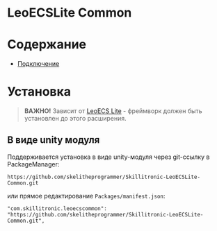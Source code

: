 # LeoECSLite Common
# Содержание
* [Подключение](#Подключение)

# Установка
> **ВАЖНО!** Зависит от [LeoECS Lite](https://github.com/Leopotam/ecslite) - фреймворк должен быть установлен до этого расширения.

## В виде unity модуля
Поддерживается установка в виде unity-модуля через git-ссылку в PackageManager:
```
https://github.com/skelitheprogrammer/Skillitronic-LeoECSLite-Common.git
```
или прямое редактирование `Packages/manifest.json`:
```
"com.skillitronic.leoecscommon": "https://github.com/skelitheprogrammer/Skillitronic-LeoECSLite-Common.git",
```
